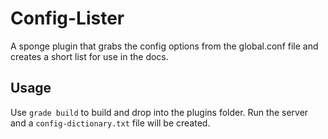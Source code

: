 Config-Lister
=============

A sponge plugin that grabs the config options from the global.conf file and creates a short list for use in the docs.

Usage
-----

Use `grade build` to build and drop into the plugins folder. Run the server and a `config-dictionary.txt` file will be
created.

